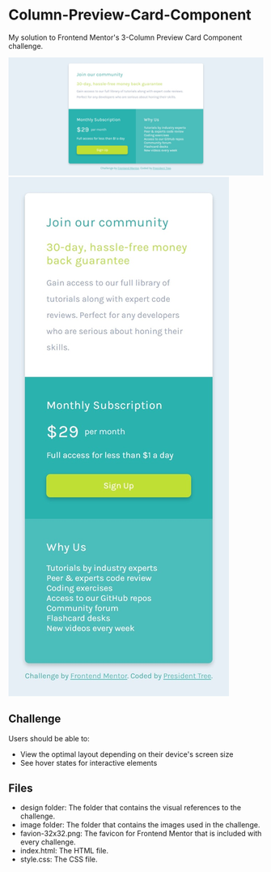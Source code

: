 # Column-Preview-Card-Component
My solution to Frontend Mentor's 3-Column Preview Card Component challenge.

![Desktop Calculator](https://raw.githubusercontent.com/PresidentTree/Single-Price-Grid-Component/main/Grid%20Component%201.jpeg)
![Mobile Calculator](https://raw.githubusercontent.com/PresidentTree/Single-Price-Grid-Component/main/Grid%20Component%202.jpeg)

## Challenge
Users should be able to:

- View the optimal layout depending on their device's screen size
- See hover states for interactive elements

## Files
- design folder: The folder that contains the visual references to the challenge.
- image folder: The folder that contains the images used in the challenge.
- favion-32x32.png: The favicon for Frontend Mentor that is included with every challenge.
- index.html: The HTML file.
- style.css: The CSS file.
